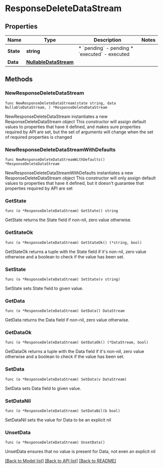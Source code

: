 # ResponseDeleteDataStream

## Properties

Name | Type | Description | Notes
------------ | ------------- | ------------- | -------------
**State** | **string** | * &#x60;pending&#x60; - pending * &#x60;executed&#x60; - executed | 
**Data** | [**NullableDataStream**](DataStream.md) |  | 

## Methods

### NewResponseDeleteDataStream

`func NewResponseDeleteDataStream(state string, data NullableDataStream, ) *ResponseDeleteDataStream`

NewResponseDeleteDataStream instantiates a new ResponseDeleteDataStream object
This constructor will assign default values to properties that have it defined,
and makes sure properties required by API are set, but the set of arguments
will change when the set of required properties is changed

### NewResponseDeleteDataStreamWithDefaults

`func NewResponseDeleteDataStreamWithDefaults() *ResponseDeleteDataStream`

NewResponseDeleteDataStreamWithDefaults instantiates a new ResponseDeleteDataStream object
This constructor will only assign default values to properties that have it defined,
but it doesn't guarantee that properties required by API are set

### GetState

`func (o *ResponseDeleteDataStream) GetState() string`

GetState returns the State field if non-nil, zero value otherwise.

### GetStateOk

`func (o *ResponseDeleteDataStream) GetStateOk() (*string, bool)`

GetStateOk returns a tuple with the State field if it's non-nil, zero value otherwise
and a boolean to check if the value has been set.

### SetState

`func (o *ResponseDeleteDataStream) SetState(v string)`

SetState sets State field to given value.


### GetData

`func (o *ResponseDeleteDataStream) GetData() DataStream`

GetData returns the Data field if non-nil, zero value otherwise.

### GetDataOk

`func (o *ResponseDeleteDataStream) GetDataOk() (*DataStream, bool)`

GetDataOk returns a tuple with the Data field if it's non-nil, zero value otherwise
and a boolean to check if the value has been set.

### SetData

`func (o *ResponseDeleteDataStream) SetData(v DataStream)`

SetData sets Data field to given value.


### SetDataNil

`func (o *ResponseDeleteDataStream) SetDataNil(b bool)`

 SetDataNil sets the value for Data to be an explicit nil

### UnsetData
`func (o *ResponseDeleteDataStream) UnsetData()`

UnsetData ensures that no value is present for Data, not even an explicit nil

[[Back to Model list]](../README.md#documentation-for-models) [[Back to API list]](../README.md#documentation-for-api-endpoints) [[Back to README]](../README.md)


